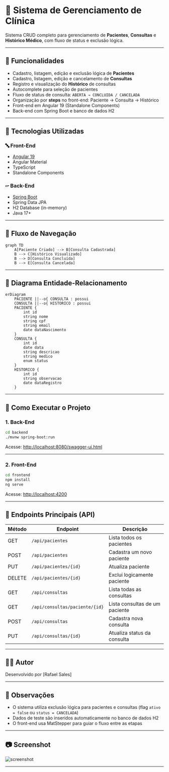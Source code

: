 # 🏥 Sistema de Gerenciamento de Clínica

Sistema CRUD completo para gerenciamento de **Pacientes**, **Consultas** e **Histórico Médico**, com fluxo de status e exclusão lógica.

---

## 📌 Funcionalidades

- Cadastro, listagem, edição e exclusão lógica de **Pacientes**
- Cadastro, listagem, edição e cancelamento de **Consultas**
- Registro e visualização do **Histórico** de consultas
- Autocomplete para seleção de pacientes
- Fluxo de status de consulta: `ABERTA → CONCLUIDA / CANCELADA`
- Organização por **steps** no front-end: Paciente → Consulta → Histórico
- Front-end em Angular 19 (Standalone Components)
- Back-end com Spring Boot e banco de dados H2

---

## 🧱 Tecnologias Utilizadas

### 🔤 Front-End
- [Angular 19](https://angular.io/)
- Angular Material
- TypeScript
- Standalone Components

### 🖙 Back-End
- [Spring Boot](https://spring.io/projects/spring-boot)
- Spring Data JPA
- H2 Database (in-memory)
- Java 17+

---

## 🧽 Fluxo de Navegação

```mermaid
graph TD
    A[Paciente Criado] --> B[Consulta Cadastrada]
    B --> C[Histórico Visualizado]
    B --> D[Consulta Concluída]
    B --> E[Consulta Cancelada]
```

---

## 📃 Diagrama Entidade-Relacionamento

```mermaid
erDiagram
    PACIENTE ||--o{ CONSULTA : possui
    CONSULTA ||--o{ HISTORICO : possui
    PACIENTE {
        int id
        string nome
        string cpf
        string email
        date dataNascimento
    }
    CONSULTA {
        int id
        date data
        string descricao
        string medico
        enum status
    }
    HISTORICO {
        int id
        string observacao
        date dataRegistro
    }
```

---

## 🚀 Como Executar o Projeto

### 1. Back-End

```bash
cd backend
./mvnw spring-boot:run
```

Acesse: [http://localhost:8080/swagger-ui.html](http://localhost:8080/swagger-ui.html)

---

### 2. Front-End

```bash
cd frontend
npm install
ng serve
```

Acesse: [http://localhost:4200](http://localhost:4200)

---

## 📂 Endpoints Principais (API)

| Método | Endpoint                  | Descrição                     |
|--------|---------------------------|-------------------------------|
| GET    | `/api/pacientes`          | Lista todos os pacientes      |
| POST   | `/api/pacientes`          | Cadastra um novo paciente     |
| PUT    | `/api/pacientes/{id}`     | Atualiza paciente             |
| DELETE | `/api/pacientes/{id}`     | Exclui logicamente paciente   |
| GET    | `/api/consultas`          | Lista todas as consultas      |
| GET    | `/api/consultas/paciente/{id}` | Lista consultas de um paciente |
| POST   | `/api/consultas`          | Cadastra nova consulta        |
| PUT    | `/api/consultas/{id}`     | Atualiza status da consulta   |

---

## 🧑‍💻 Autor

Desenvolvido por [Rafael Sales]

---

## 📝 Observações

- O sistema utiliza exclusão lógica para pacientes e consultas (flag `ativo = false` ou `status = CANCELADA`)
- Dados de teste são inseridos automaticamente no banco de dados H2
- O front-end usa MatStepper para guiar o fluxo entre as etapas

---

## 📷 Screenshot

![screenshot](docs/screenshot.png)

---


